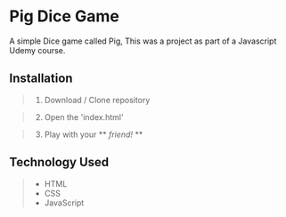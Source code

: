 
# Pig Dice Game

A simple Dice game called Pig, This was a project as part of a Javascript Udemy course.

## Installation

> 1. Download / Clone repository

> 2. Open the 'index.html'

> 3. Play with your ** *friend!* **

## Technology Used
>* HTML
>* CSS
>* JavaScript
